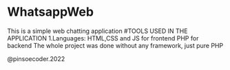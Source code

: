 # WhatsappWeb
This is a simple web chatting application
#TOOLS USED IN THE APPLICATION
1.Languages: HTML,CSS and JS for frontend
             PHP for backend
  The whole project was done without any framework, just pure PHP


  @pinsoecoder.2022
